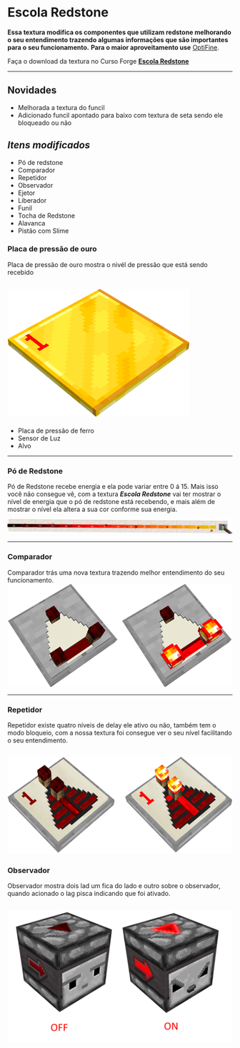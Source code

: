 

# Escola Redstone

**Essa textura modifica os componentes que utilizam redstone melhorando o seu entendimento trazendo algumas informações que são importantes para o seu funcionamento.**
**Para o maior aproveitamento use** [OptiFine](https://optifine.net/downloads).

Faça o download da textura no Curso Forge 
**[Escola Redstone](https://www.curseforge.com/minecraft/texture-packs/escola-redstone/files)**

---

## Novidades

- Melhorada a textura do funcil
- Adicionado funcil apontado para baixo com textura de seta sendo ele bloqueado ou não

## ***Itens modificados***

- Pó de redstone
- Comparador
- Repetidor
- Observador
- Ejetor
- Liberador
- Funil
- Tocha de Redstone
- Alavanca
- Pistão com Slime
### Placa de pressão de ouro
Placa de pressão de ouro mostra o nivél de pressão que está sendo recebido

![Placa de pressão de ouro](https://raw.githubusercontent.com/elderbr/Escola_Redstone/main/img/light_weighted_pressure_plate.gif)
---
- Placa de pressão de ferro
- Sensor de Luz
- Alvo

---

### Pó de Redstone

Pó de Redstone recebe energia e ela pode variar entre 0 á 15. Mais isso você não consegue vê, com a textura ***Escola Redstone*** vai ter mostrar o nível de energia que o pó de redstone está recebendo, e mais além de mostrar o nível ela altera a sua cor conforme sua energia.

![Redstone Dust power](https://github.com/elderbr/Escola_Redstone/blob/main/img/redstone_dust_power.png?raw=true)

---

### Comparador

Comparador trás uma nova textura trazendo melhor entendimento do seu funcionamento.
![Comparador personalizado](https://github.com/elderbr/Escola_Redstone/blob/main/img/comparator.png?raw=true)

---

### Repetidor

Repetidor existe quatro níveis de delay ele ativo ou não, também tem o modo bloqueio, com a nossa textura foi consegue ver o seu nível facilitando o seu entendimento.

![Repetidor](https://github.com/elderbr/Escola_Redstone/blob/main/img/repetidor_01.png?raw=true)
---

### Observador

Observador mostra dois lad um fica do lado e outro sobre o observador, quando acionado o lag  pisca indicando que foi ativado.

![Observer](https://github.com/elderbr/Escola_Redstone/blob/main/img/observer.png?raw=true)
---
